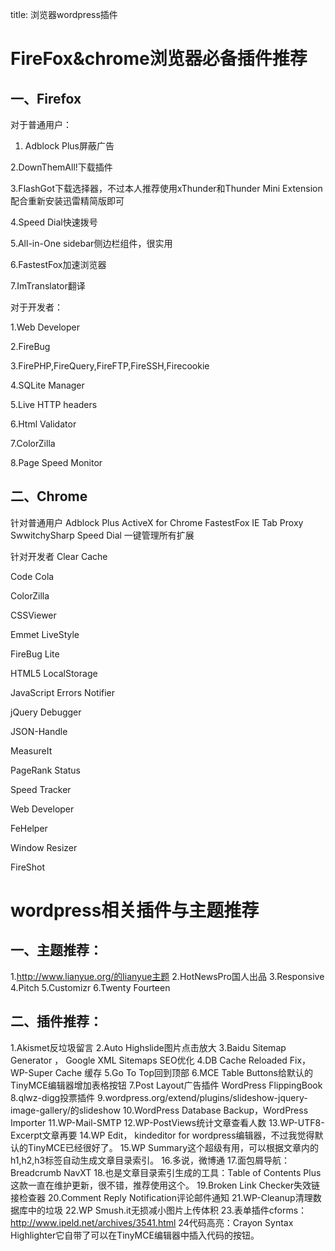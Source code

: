 title: 浏览器wordpress插件 

#  FireFox&chrome浏览器必备插件推荐 

##  一、Firefox 
对于普通用户：
1. Adblock Plus屏蔽广告

2.DownThemAll!下载插件

3.FlashGot下载选择器，不过本人推荐使用xThunder和Thunder Mini Extension配合重新安装迅雷精简版即可

4.Speed Dial快速拨号

5.All-in-One sidebar侧边栏组件，很实用

6.FastestFox加速浏览器

7.ImTranslator翻译

对于开发者：

1.Web Developer

2.FireBug

3.FirePHP,FireQuery,FireFTP,FireSSH,Firecookie

4.SQLite Manager

5.Live HTTP headers

6.Html Validator

7.ColorZilla

8.Page Speed Monitor

##  二、Chrome 
针对普通用户
Adblock Plus
ActiveX for Chrome
FastestFox
IE Tab
Proxy SwwitchySharp
Speed Dial
一键管理所有扩展

针对开发者
Clear Cache

Code Cola

ColorZilla

CSSViewer

Emmet LiveStyle

FireBug Lite

HTML5 LocalStorage

JavaScript Errors Notifier

jQuery Debugger

JSON-Handle

MeasureIt

PageRank Status

Speed Tracker

Web Developer

FeHelper

Window Resizer

FireShot


#  wordpress相关插件与主题推荐 

##  一、主题推荐： 

1.http://www.lianyue.org/的lianyue主题 2.HotNewsPro国人出品
3.Responsive
4.Pitch
5.Customizr
6.Twenty Fourteen

##  二、插件推荐： 

1.Akismet反垃圾留言
2.Auto Highslide图片点击放大
3.Baidu Sitemap Generator ， Google XML Sitemaps SEO优化
4.DB Cache Reloaded Fix，WP-Super Cache 缓存
5.Go To Top回到顶部 6.MCE Table Buttons给默认的TinyMCE编辑器增加表格按钮 7.Post Layout广告插件 WordPress FlippingBook 8.qlwz-digg投票插件
9.wordpress.org/extend/plugins/slideshow-jquery-image-gallery/的slideshow
10.WordPress Database Backup，WordPress Importer 11.WP-Mail-SMTP 12.WP-PostViews统计文章查看人数
13.WP-UTF8-Excerpt文章再要
14.WP Edit， kindeditor for wordpress编辑器，不过我觉得默认的TinyMCE已经很好了。 15.WP Summary这个超级有用，可以根据文章内的h1,h2,h3标签自动生成文章目录索引。 16.多说，微博通 17.面包屑导航：Breadcrumb NavXT 18.也是文章目录索引生成的工具：Table of Contents Plus这款一直在维护更新，很不错，推荐使用这个。 19.Broken Link Checker失效链接检查器
20.Comment Reply Notification评论邮件通知
21.WP-Cleanup清理数据库中的垃圾
22.WP Smush.it无损减小图片上传体积 23.表单插件cforms：http://www.ipeld.net/archives/3541.html 24代码高亮：Crayon Syntax Highlighter它自带了可以在TinyMCE编辑器中插入代码的按钮。